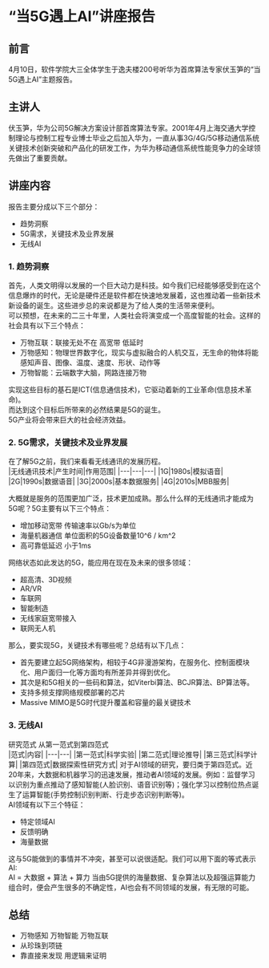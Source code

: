 # “当5G遇上AI”讲座报告
## 前言
4月10日，软件学院大三全体学生于逸夫楼200号听华为首席算法专家伏玉笋的“当5G遇上AI”主题报告。
## 主讲人
伏玉笋，华为公司5G解决方案设计部首席算法专家。2001年4月上海交通大学控制理论与控制工程专业博士毕业之后加入华为，一直从事3G/4G/5G移动通信系统关键技术创新突破和产品化的研发工作，为华为移动通信系统性能竞争力的全球领先做出了重要贡献。
## 讲座内容
报告主要分成以下三个部分：
* 趋势洞察
* 5G需求，关键技术及业界发展
* 无线AI
### 1.  趋势洞察
首先，人类文明得以发展的一个巨大动力是科技。如今我们已经能够感受到在这个信息爆炸的时代，无论是硬件还是软件都在快速地发展着，这也推动着一些新技术新设备的诞生。这些进步总的来说都是为了给人类的生活带来便利。  
可以预想，在未来的二三十年里，人类社会将演变成一个高度智能的社会。这样的社会具有以下三个特点：
* 万物互联：联接无处不在 高宽带 低延时
* 万物感知：物理世界数字化，现实与虚拟融合的人机交互，无生命的物体将能感知声音、图像、温度、速度、形状、动作等
* 万物智能：云端数字大脑，网路连接万物

实现这些目标的基石是ICT(信息通信技术)，它驱动着新的工业革命(信息技术革命)。  
而达到这个目标后所带来的必然结果是5G的诞生。  
5G产业将会带来巨大的社会经济效益。
### 2.  5G需求，关键技术及业界发展
在了解5G之前，我们来看看无线通讯的发展历程。  
|无线通讯技术|产生时间|作用范围|
|---|---|---|
|1G|1980s|模拟语音|
|2G|1990s|数据语音|
|3G|2000s|基本数据服务|
|4G|2010s|MBB服务|  

大概就是服务的范围更加广泛，技术更加成熟。那么什么样的无线通讯才能成为5G呢？5G主要有以下三个特点：
* 增加移动宽带 传输速率以Gb/s为单位
* 海量机器通信 单位面积的5G设备数量10^6 / km^2
* 高可靠低延迟 小于1ms  

网络状态如此发达的5G，能应用在现在及未来的很多领域：
* 超高清、3D视频
* AR/VR
* 车联网
* 智能制造
* 无线家庭宽带接入
* 联网无人机

那么，要实现5G，关键技术有哪些呢？总结有以下几点：
* 首先要建立起5G网络架构，相较于4G非漫游架构，在服务化、控制面模块化、用户面归一化等方面均有所差异并得到优化。
* 其次是和5G相关的一些码和算法，如Viterbi算法、BCJR算法、BP算法等。
* 支持多频支撑网络规模部署的芯片
* Massive MIMO是5G时代提升覆盖和容量的最关键技术
### 3.  无线AI
研究范式 从第一范式到第四范式  
|范式|内容|
|---|---|
|第一范式|科学实验|
|第二范式|理论推导|
|第三范式|科学计算|
|第四范式|数据探索性研究方式|
对于AI领域的研究，要归类于第四范式。近20年来，大数据和机器学习的迅速发展，推动者AI领域的发展。例如：监督学习以识别为重点推动了感知智能(人脸识别、语音识别等)；强化学习以控制位热点诞生了运算智能(手势控制识别判断、行走步态识别判断等)。  
AI领域有以下三个特征：
* 特定领域AI
* 反馈明确
* 海量数据

这与5G能做到的事情并不冲突，甚至可以说很适配。我们可以用下面的等式表示AI:  
AI = 大数据 + 算法 + 算力
当由5G提供的海量数据、复杂算法以及超强运算能力组合时，便会产生很多的不确定性，AI也会有不同领域的发展，有无限的可能。

## 总结
* 万物感知 万物智能 万物互联 
* 从珍珠到项链
* 靠直接来发现 用逻辑来证明
